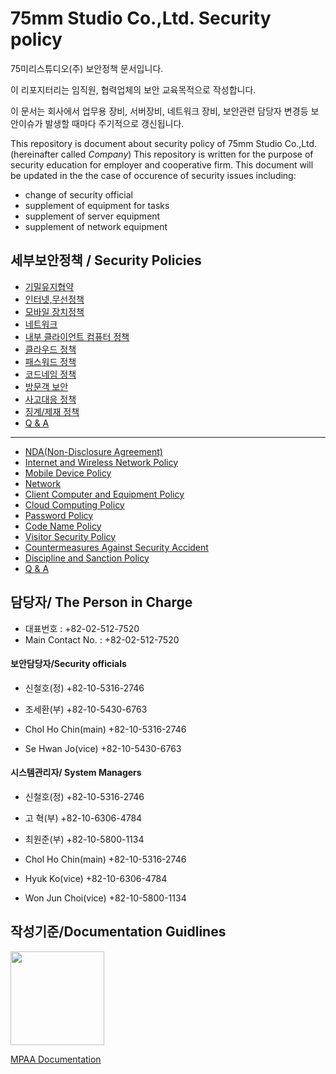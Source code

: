 # 75mm Studio Co.,Ltd. Security policy

75미리스튜디오(주) 보안정책 문서입니다.

이 리포지터리는 임직원, 협력업체의 보안 교육목적으로 작성합니다.

이 문서는 회사에서 업무용 장비, 서버장비, 네트워크 장비, 보안관련 담당자 변경등 보안이슈가 발생할 때마다 주기적으로 갱신됩니다.

This repository is document about security policy of  75mm Studio Co.,Ltd.(hereinafter called *Company*)
This repository is written for the purpose of security education for employer and cooperative firm.
This document will be updated in the the case of occurence of security issues including:
- change of security official
- supplement of equipment for tasks
- supplement of server equipment
- supplement of network equipment

## 세부보안정책 / Security Policies
- [기밀유지협약](docs/nda.md)
- [인터넷,무선정책](docs/internet.md)
- [모바일 장치정책](docs/mobile.md)
- [네트워크](docs/network.md)
- [내부 클라이언트 컴퓨터 정책](docs/clientpc.md)
- [클라우드 정책](docs/cloud.md)
- [패스워드 정책](docs/password.md)
- [코드네임 정책](docs/codename.md)
- [방문객 보안](docs/guest.md)
- [사고대응 정책](docs/security_incident_response.md)
- [징계/제재 정책](docs/security_disciplinary_action.md)
- [Q & A](docs/qna.md)
---------------------------------
- [NDA(Non-Disclosure Agreement)](docs/nda.md)
- [Internet and Wireless Network Policy](docs/internet.md)
- [Mobile Device Policy](docs/mobile.md)
- [Network](docs/network.md)
- [Client Computer and Equipment Policy](docs/clientpc.md)
- [Cloud Computing Policy](docs/cloud.md)
- [Password Policy](docs/password.md)
- [Code Name Policy](docs/codename.md)
- [Visitor Security Policy](docs/guest.md)
- [Countermeasures Against Security Accident](docs/security_incident_response.md)
- [Discipline and Sanction Policy](docs/security_disciplinary_action.md)
- [Q & A](docs/qna.md)

## 담당자/ The Person in Charge
- 대표번호 : +82-02-512-7520
- Main Contact No. : +82-02-512-7520

#### 보안담당자/Security officials
- 신철호(정) +82-10-5316-2746
- 조세환(부) +82-10-5430-6763

- Chol Ho Chin(main) +82-10-5316-2746
- Se Hwan Jo(vice) +82-10-5430-6763

#### 시스템관리자/ System Managers
- 신철호(정) +82-10-5316-2746
- 고 혁(부) +82-10-6306-4784
- 최원준(부) +82-10-5800-1134

- Chol Ho Chin(main) +82-10-5316-2746
- Hyuk Ko(vice) +82-10-6306-4784
- Won Jun Choi(vice) +82-10-5800-1134

## 작성기준/Documentation Guidlines
<img src="https://upload.wikimedia.org/wikipedia/commons/5/57/MPAA.jpg" width="150">

[MPAA Documentation](https://www.mpaa.org/what-we-do/advancing-creativity/additional-resources/#content-protection-best-practices)
